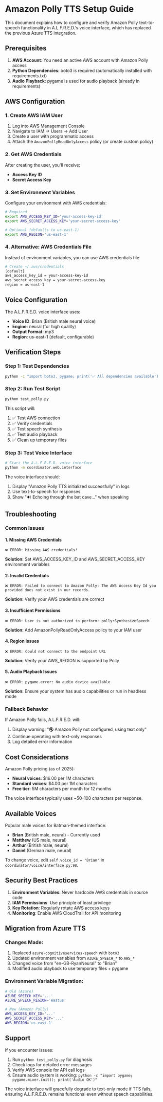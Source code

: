 # Amazon Polly TTS Setup Guide

This document explains how to configure and verify Amazon Polly text-to-speech functionality in A.L.F.R.E.D.'s voice interface, which has replaced the previous Azure TTS integration.

## Prerequisites

1. **AWS Account**: You need an active AWS account with Amazon Polly access
2. **Python Dependencies**: boto3 is required (automatically installed with requirements.txt)
3. **Audio Playback**: pygame is used for audio playback (already in requirements)

## AWS Configuration

### 1. Create AWS IAM User

1. Log into AWS Management Console
2. Navigate to IAM → Users → Add User
3. Create a user with programmatic access
4. Attach the `AmazonPollyReadOnlyAccess` policy (or create custom policy)

### 2. Get AWS Credentials

After creating the user, you'll receive:
- **Access Key ID**
- **Secret Access Key**

### 3. Set Environment Variables

Configure your environment with AWS credentials:

```bash
# Required
export AWS_ACCESS_KEY_ID='your-access-key-id'
export AWS_SECRET_ACCESS_KEY='your-secret-access-key'

# Optional (defaults to us-east-1)
export AWS_REGION='us-east-1'
```

### 4. Alternative: AWS Credentials File

Instead of environment variables, you can use AWS credentials file:

```bash
# Create ~/.aws/credentials
[default]
aws_access_key_id = your-access-key-id
aws_secret_access_key = your-secret-access-key
region = us-east-1
```

## Voice Configuration

The A.L.F.R.E.D. voice interface uses:
- **Voice ID**: Brian (British male neural voice)
- **Engine**: neural (for high quality)
- **Output Format**: mp3
- **Region**: us-east-1 (default, configurable)

## Verification Steps

### Step 1: Test Dependencies

```bash
python -c "import boto3, pygame; print('✅ All dependencies available')"
```

### Step 2: Run Test Script

```bash
python test_polly.py
```

This script will:
1. ✅ Test AWS connection
2. ✅ Verify credentials
3. ✅ Test speech synthesis
4. ✅ Test audio playback
5. ✅ Clean up temporary files

### Step 3: Test Voice Interface

```bash
# Start the A.L.F.R.E.D. voice interface
python -m coordinator.web.interface
```

The voice interface should:
1. Display "Amazon Polly TTS initialized successfully" in logs
2. Use text-to-speech for responses
3. Show "🔊 Echoing through the bat cave..." when speaking

## Troubleshooting

### Common Issues

#### 1. Missing AWS Credentials
```
❌ ERROR: Missing AWS credentials!
```
**Solution**: Set AWS_ACCESS_KEY_ID and AWS_SECRET_ACCESS_KEY environment variables

#### 2. Invalid Credentials
```
❌ ERROR: Failed to connect to Amazon Polly: The AWS Access Key Id you provided does not exist in our records.
```
**Solution**: Verify your AWS credentials are correct

#### 3. Insufficient Permissions
```
❌ ERROR: User is not authorized to perform: polly:SynthesizeSpeech
```
**Solution**: Add AmazonPollyReadOnlyAccess policy to your IAM user

#### 4. Region Issues
```
❌ ERROR: Could not connect to the endpoint URL
```
**Solution**: Verify your AWS_REGION is supported by Polly

#### 5. Audio Playback Issues
```
❌ ERROR: pygame.error: No audio device available
```
**Solution**: Ensure your system has audio capabilities or run in headless mode

### Fallback Behavior

If Amazon Polly fails, A.L.F.R.E.D. will:
1. Display warning: "🔇 Amazon Polly not configured, using text only"
2. Continue operating with text-only responses
3. Log detailed error information

## Cost Considerations

Amazon Polly pricing (as of 2025):
- **Neural voices**: $16.00 per 1M characters
- **Standard voices**: $4.00 per 1M characters
- **Free tier**: 5M characters per month for 12 months

The voice interface typically uses ~50-100 characters per response.

## Available Voices

Popular male voices for Batman-themed interface:
- **Brian** (British male, neural) - Currently used
- **Matthew** (US male, neural)
- **Arthur** (British male, neural)
- **Daniel** (German male, neural)

To change voice, edit `self.voice_id = 'Brian'` in `coordinator/voice/interface.py:98`.

## Security Best Practices

1. **Environment Variables**: Never hardcode AWS credentials in source code
2. **IAM Permissions**: Use principle of least privilege
3. **Key Rotation**: Regularly rotate AWS access keys
4. **Monitoring**: Enable AWS CloudTrail for API monitoring

## Migration from Azure TTS

### Changes Made:
1. Replaced `azure-cognitiveservices-speech` with `boto3`
2. Updated environment variables from `AZURE_SPEECH_*` to `AWS_*`
3. Changed voice from "en-GB-RyanNeural" to "Brian"
4. Modified audio playback to use temporary files + pygame

### Environment Variable Migration:
```bash
# Old (Azure)
AZURE_SPEECH_KEY='...'
AZURE_SPEECH_REGION='eastus'

# New (Amazon Polly)
AWS_ACCESS_KEY_ID='...'
AWS_SECRET_ACCESS_KEY='...'
AWS_REGION='us-east-1'
```

## Support

If you encounter issues:
1. Run `python test_polly.py` for diagnosis
2. Check logs for detailed error messages
3. Verify AWS console for API call logs
4. Ensure audio system is working: `python -c "import pygame; pygame.mixer.init(); print('Audio OK')"`

The voice interface will gracefully degrade to text-only mode if TTS fails, ensuring A.L.F.R.E.D. remains functional even without speech capabilities.
